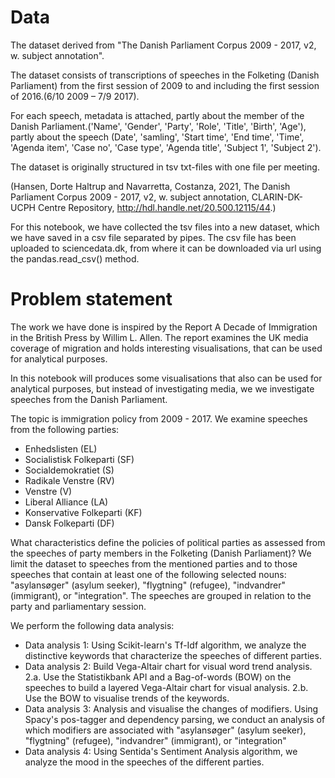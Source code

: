 # Data
The dataset derived from "The Danish Parliament Corpus 2009 - 2017, v2, w. subject annotation".

The dataset consists of transcriptions of speeches in the Folketing (Danish Parliament) from the first session of 2009 to and including the first session of 2016.(6/10 2009 – 7/9 2017).

For each speech, metadata is attached, partly about the member of the Danish Parliament.('Name', 'Gender', 'Party', 'Role', 'Title', 'Birth', 'Age'), partly about the speech (Date', 'samling', 'Start time', 'End time', 'Time', 'Agenda item', 'Case no', 'Case type', 'Agenda title', 'Subject 1', 'Subject 2').

The dataset is originally structured in tsv txt-files with one file per meeting.

(Hansen, Dorte Haltrup and Navarretta, Costanza, 2021, The Danish Parliament Corpus 2009 - 2017, v2, w. subject annotation, CLARIN-DK-UCPH Centre Repository, http://hdl.handle.net/20.500.12115/44.)

For this notebook, we have collected the tsv files into a new dataset, which we have saved in a csv file separated by pipes. The csv file has been uploaded to sciencedata.dk, from where it can be downloaded via url using the pandas.read_csv() method.

# Problem statement
The work we have done is inspired by the Report A Decade of Immigration in the British Press by Willim L. Allen. The report examines the UK media coverage of migration and holds interesting visualisations, that can be used for analytical purposes.

In this notebook will produces some visualisations that also can be used for analytical purposes, but instead of investigating media, we we investigate speeches from the Danish Parliament.

The topic is immigration policy from 2009 - 2017. We examine speeches from the following parties:

- Enhedslisten (EL)
- Socialistisk Folkeparti (SF)
- Socialdemokratiet (S)
- Radikale Venstre (RV)
- Venstre (V)
- Liberal Alliance (LA)
- Konservative Folkeparti (KF)
- Dansk Folkeparti (DF)

What characteristics define the policies of political parties as assessed from the speeches of party members in the Folketing (Danish Parliament)? We limit the dataset to speeches from the mentioned parties and to those speeches that contain at least one of the following selected nouns: "asylansøger" (asylum seeker), "flygtning" (refugee), "indvandrer" (immigrant), or "integration". The speeches are grouped in relation to the party and parliamentary session.

We perform the following data analysis:

- Data analysis 1: Using Scikit-learn's Tf-Idf algorithm, we analyze the distinctive keywords that characterize the speeches of different parties.
- Data analysis 2: Build Vega-Altair chart for visual word trend analysis. 2.a. Use the Statistikbank API and a Bag-of-words (BOW) on the speeches to build a layered Vega-Altair chart for visual analysis. 2.b. Use the BOW to visualise trends of the keywords.
- Data analysis 3: Analysis and visualise the changes of modifiers. Using Spacy's pos-tagger and dependency parsing, we conduct an analysis of which modifiers are associated with "asylansøger" (asylum seeker), "flygtning" (refugee), "indvandrer" (immigrant), or "integration"
- Data analysis 4: Using Sentida's Sentiment Analysis algorithm, we analyze the mood in the speeches of the different parties.
